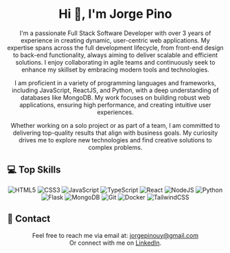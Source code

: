 <div align="center">
  <h1 align="center">Hi 👋, I'm Jorge Pino</h1>
  <p>
    I'm a passionate Full Stack Software Developer with over 3 years of experience in creating dynamic, user-centric web applications. 
    My expertise spans across the full development lifecycle, from front-end design to back-end functionality, always aiming to deliver scalable and efficient solutions. 
    I enjoy collaborating in agile teams and continuously seek to enhance my skillset by embracing modern tools and technologies.
  </p>
  <p>
    I am proficient in a variety of programming languages and frameworks, including JavaScript, ReactJS, and Python, with a deep understanding of databases like MongoDB. 
    My work focuses on building robust web applications, ensuring high performance, and creating intuitive user experiences.
  </p>
  <p>
    Whether working on a solo project or as part of a team, I am committed to delivering top-quality results that align with business goals. 
    My curiosity drives me to explore new technologies and find creative solutions to complex problems.
  </p>
</div>

<h2>💻 Top Skills</h2>
<div align="center">

![HTML5](https://img.shields.io/badge/html5-%23E34F26.svg?style=for-the-badge&logo=html5&logoColor=white)
![CSS3](https://img.shields.io/badge/css3-%231572B6.svg?style=for-the-badge&logo=css3&logoColor=white)
![JavaScript](https://img.shields.io/badge/javascript-%23323330.svg?style=for-the-badge&logo=javascript&logoColor=%23F7DF1E)
![TypeScript](https://img.shields.io/badge/typescript-%23007ACC.svg?style=for-the-badge&logo=typescript&logoColor=white)
![React](https://img.shields.io/badge/react-%2320232a.svg?style=for-the-badge&logo=react&logoColor=%2361DAFB)
![NodeJS](https://img.shields.io/badge/node.js-6DA55F?style=for-the-badge&logo=node.js&logoColor=white)
![Python](https://img.shields.io/badge/python-3670A0?style=for-the-badge&logo=python&logoColor=ffdd54)
![Flask](https://img.shields.io/badge/flask-%23000.svg?style=for-the-badge&logo=flask&logoColor=white)
![MongoDB](https://img.shields.io/badge/mongodb-%234ea94b.svg?style=for-the-badge&logo=mongodb&logoColor=white)
![Git](https://img.shields.io/badge/git-%23F05033.svg?style=for-the-badge&logo=git&logoColor=white)
![Docker](https://img.shields.io/badge/docker-%230db7ed.svg?style=for-the-badge&logo=docker&logoColor=white)
![TailwindCSS](https://img.shields.io/badge/tailwindcss-%2338B2AC.svg?style=for-the-badge&logo=tailwind-css&logoColor=white)

</div>

<h2>📧 Contact</h2>
<p align="center">
Feel free to reach me via email at: <a href="mailto:jorgepinouy@gmail.com">jorgepinouy@gmail.com</a><br>
Or connect with me on <a href="https://www.linkedin.com/in/jorge-pino-uy/">LinkedIn</a>.
</p>
